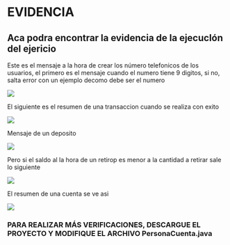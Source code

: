 # EVIDENCIA
## Aca podra encontrar la evidencia de la ejecucIón del ejericio
Este es el mensaje a la hora de crear los número telefonicos 
 de los usuarios, el primero es el mensaje cuando el numero
 tiene 9 digitos, si no, salta error con un ejemplo decomo debe ser
 el numero
 
![](https://i.imgur.com/iWp3eZI.png)

El siguiente es el resumen de una transaccion cuando se realiza con exito

![](https://i.imgur.com/QY0Ftnv.png)

Mensaje de un deposito

![](https://i.imgur.com/EUwbOwK.png)

Pero si el saldo al la hora de un retirop es menor a la cantidad a retirar sale lo siguiente

![](https://i.imgur.com/ky9Q9pg.png)

El resumen de una cuenta se ve asi

![](https://i.imgur.com/AFcytsw.png)

### PARA REALIZAR MÁS VERIFICACIONES, DESCARGUE EL PROYECTO Y MODIFIQUE EL ARCHIVO PersonaCuenta.java
